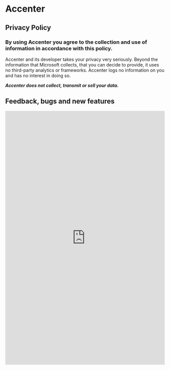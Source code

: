 # Accenter
## Privacy Policy
### By using Accenter you agree to the collection and use of information in accordance with this policy.

Accenter and its developer takes your privacy very seriously. Beyond the information that Microsoft collects, that you can decide to provide, it uses no third-party analytics or frameworks. Accenter logs no information on you and has no interest in doing so.


_**Accenter does not collect, transmit or sell your data.**_

<script type="module" src="https://getbadgecdn.azureedge.net/ms-store-badge.bundled.js"></script>
<ms-store-badge
	productid="9NPJVC1L3VRP"
	animation="on">
</ms-store-badge>

## Feedback, bugs and new features
<iframe width="1050px" height="800px" src="https://forms.office.com/Pages/ResponsePage.aspx?id=DQSIkWdsW0yxEjajBLZtrQAAAAAAAAAAAAN__lPFpJBUMlZWRFowUDMyU1JPUTlUTFhOVVA1OTNJQy4u&embed=true" frameborder="0" marginwidth="0" marginheight="0" style="border: none; max-width:100%; max-height:100vh" allowfullscreen webkitallowfullscreen mozallowfullscreen msallowfullscreen> </iframe>
